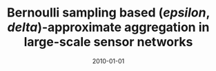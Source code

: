 ---
title: "Bernoulli sampling based ($epsilon$, $delta$)-approximate aggregation in large-scale sensor networks"
collection: publications
permalink: /publication/2010-01-01-Bernoulli-sampling-based-epsilon-delta-approximate-aggregation-in-large-scale-sensor-networks
pubtype: conference
date: 2010-01-01
venue: 'In the proceedings of INFOCOM 2010'
authors:  Siyao Cheng,  Jianzhong Li,  Qianqian Ren,  Lei Yu
citation: ' Siyao Cheng,  Jianzhong Li,  Qianqian Ren,  Lei Yu, &quot;Bernoulli sampling based ($epsilon$, $delta$)-approximate aggregation in large-scale sensor networks.&quot; In the proceedings of INFOCOM 2010, 2010.'
---